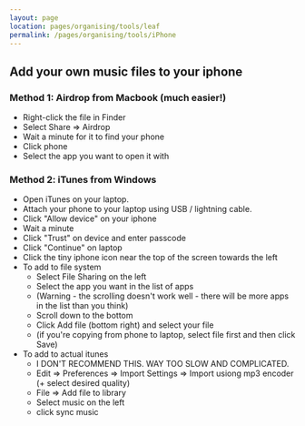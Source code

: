 ```yaml
---
layout: page
location: pages/organising/tools/leaf
permalink: /pages/organising/tools/iPhone
---
```


## Add your own music files to your iphone

### Method 1: Airdrop from Macbook (much easier!)

- Right-click the file in Finder
- Select Share => Airdrop
- Wait a minute for it to find your phone
- Click phone
- Select the app you want to open it with 

### Method 2: iTunes from Windows

- Open iTunes on your laptop.
- Attach your phone to your laptop using USB / lightning cable.
- Click "Allow device" on your iphone
- Wait a minute
- Click "Trust" on device and enter passcode
- Click "Continue" on laptop
- Click the tiny iphone icon near the top of the screen towards the left
- To add to file system
    - Select File Sharing on the left 
    - Select the app you want in the list of apps
    - (Warning - the scrolling doesn't work well - there will be more apps in the list than you think)
    - Scroll down to the bottom
    - Click Add file (bottom right) and select your file
    - (if you're copying from phone to laptop, select file first and then click Save)
- To add to actual itunes 
    - I DON'T RECOMMEND THIS. WAY TOO SLOW AND COMPLICATED.
    - Edit => Preferences => Import Settings => Import usiong mp3 encoder (+ select desired quality) 
    - File => Add file to library
    - Select music on the left
    - click sync music